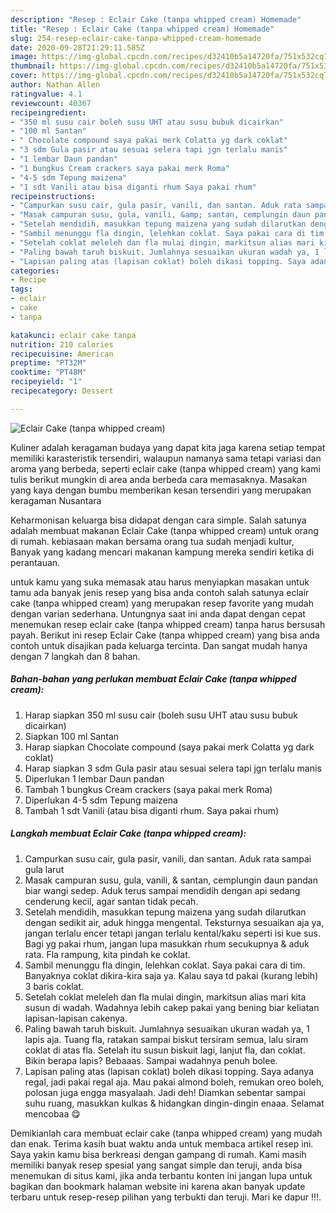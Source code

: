 ```yaml
---
description: "Resep : Eclair Cake (tanpa whipped cream) Homemade"
title: "Resep : Eclair Cake (tanpa whipped cream) Homemade"
slug: 254-resep-eclair-cake-tanpa-whipped-cream-homemade
date: 2020-09-28T21:29:11.585Z
image: https://img-global.cpcdn.com/recipes/d32410b5a14720fa/751x532cq70/eclair-cake-tanpa-whipped-cream-foto-resep-utama.jpg
thumbnail: https://img-global.cpcdn.com/recipes/d32410b5a14720fa/751x532cq70/eclair-cake-tanpa-whipped-cream-foto-resep-utama.jpg
cover: https://img-global.cpcdn.com/recipes/d32410b5a14720fa/751x532cq70/eclair-cake-tanpa-whipped-cream-foto-resep-utama.jpg
author: Nathan Allen
ratingvalue: 4.1
reviewcount: 40367
recipeingredient:
- "350 ml susu cair boleh susu UHT atau susu bubuk dicairkan"
- "100 ml Santan"
- " Chocolate compound saya pakai merk Colatta yg dark coklat"
- "3 sdm Gula pasir atau sesuai selera tapi jgn terlalu manis"
- "1 lembar Daun pandan"
- "1 bungkus Cream crackers saya pakai merk Roma"
- "4-5 sdm Tepung maizena"
- "1 sdt Vanili atau bisa diganti rhum Saya pakai rhum"
recipeinstructions:
- "Campurkan susu cair, gula pasir, vanili, dan santan. Aduk rata sampai gula larut"
- "Masak campuran susu, gula, vanili, &amp; santan, cemplungin daun pandan biar wangi sedep. Aduk terus sampai mendidih dengan api sedang cenderung kecil, agar santan tidak pecah."
- "Setelah mendidih, masukkan tepung maizena yang sudah dilarutkan dengan sedikit air, aduk hingga mengental. Teksturnya sesuaikan aja ya, jangan terlalu encer tetapi jangan terlalu kental/kaku seperti isi kue sus. Bagi yg pakai rhum, jangan lupa masukkan rhum secukupnya &amp; aduk rata. Fla rampung, kita pindah ke coklat."
- "Sambil menunggu fla dingin, lelehkan coklat. Saya pakai cara di tim. Banyaknya coklat dikira-kira saja ya. Kalau saya td pakai (kurang lebih) 3 baris coklat."
- "Setelah coklat meleleh dan fla mulai dingin, markitsun alias mari kita susun di wadah. Wadahnya lebih cakep pakai yang bening biar keliatan lapisan-lapisan cakenya."
- "Paling bawah taruh biskuit. Jumlahnya sesuaikan ukuran wadah ya, 1 lapis aja. Tuang fla, ratakan sampai biskut tersiram semua, lalu siram coklat di atas fla. Setelah itu susun biskuit lagi, lanjut fla, dan coklat. Bikin berapa lapis? Bebaaas. Sampai wadahnya penuh bolee."
- "Lapisan paling atas (lapisan coklat) boleh dikasi topping. Saya adanya regal, jadi pakai regal aja. Mau pakai almond boleh, remukan oreo boleh, polosan juga engga masyalaah. Jadi deh! Diamkan sebentar sampai suhu ruang, masukkan kulkas &amp; hidangkan dingin-dingin enaaa. Selamat mencobaa 😋"
categories:
- Recipe
tags:
- eclair
- cake
- tanpa

katakunci: eclair cake tanpa 
nutrition: 210 calories
recipecuisine: American
preptime: "PT32M"
cooktime: "PT48M"
recipeyield: "1"
recipecategory: Dessert

---
```



![Eclair Cake (tanpa whipped cream)](https://img-global.cpcdn.com/recipes/d32410b5a14720fa/751x532cq70/eclair-cake-tanpa-whipped-cream-foto-resep-utama.jpg)

Kuliner adalah keragaman budaya yang dapat kita jaga karena setiap tempat memiliki karasteristik tersendiri, walaupun namanya sama tetapi variasi dan aroma yang berbeda, seperti eclair cake (tanpa whipped cream) yang kami tulis berikut mungkin di area anda berbeda cara memasaknya. Masakan yang kaya dengan bumbu memberikan kesan tersendiri yang merupakan keragaman Nusantara



Keharmonisan keluarga bisa didapat dengan cara simple. Salah satunya adalah membuat makanan Eclair Cake (tanpa whipped cream) untuk orang di rumah. kebiasaan makan bersama orang tua sudah menjadi kultur, Banyak yang kadang mencari makanan kampung mereka sendiri ketika di perantauan.

untuk kamu yang suka memasak atau harus menyiapkan masakan untuk tamu ada banyak jenis resep yang bisa anda contoh salah satunya eclair cake (tanpa whipped cream) yang merupakan resep favorite yang mudah dengan varian sederhana. Untungnya saat ini anda dapat dengan cepat menemukan resep eclair cake (tanpa whipped cream) tanpa harus bersusah payah.
Berikut ini resep Eclair Cake (tanpa whipped cream) yang bisa anda contoh untuk disajikan pada keluarga tercinta. Dan sangat mudah hanya dengan 7 langkah dan 8 bahan.


<!--inarticleads1-->

##### Bahan-bahan yang perlukan membuat Eclair Cake (tanpa whipped cream):

1. Harap siapkan 350 ml susu cair (boleh susu UHT atau susu bubuk dicairkan)
1. Siapkan 100 ml Santan
1. Harap siapkan  Chocolate compound (saya pakai merk Colatta yg dark coklat)
1. Harap siapkan 3 sdm Gula pasir atau sesuai selera tapi jgn terlalu manis
1. Diperlukan 1 lembar Daun pandan
1. Tambah 1 bungkus Cream crackers (saya pakai merk Roma)
1. Diperlukan 4-5 sdm Tepung maizena
1. Tambah 1 sdt Vanili (atau bisa diganti rhum. Saya pakai rhum)




<!--inarticleads2-->

##### Langkah membuat  Eclair Cake (tanpa whipped cream):

1. Campurkan susu cair, gula pasir, vanili, dan santan. Aduk rata sampai gula larut
1. Masak campuran susu, gula, vanili, &amp; santan, cemplungin daun pandan biar wangi sedep. Aduk terus sampai mendidih dengan api sedang cenderung kecil, agar santan tidak pecah.
1. Setelah mendidih, masukkan tepung maizena yang sudah dilarutkan dengan sedikit air, aduk hingga mengental. Teksturnya sesuaikan aja ya, jangan terlalu encer tetapi jangan terlalu kental/kaku seperti isi kue sus. Bagi yg pakai rhum, jangan lupa masukkan rhum secukupnya &amp; aduk rata. Fla rampung, kita pindah ke coklat.
1. Sambil menunggu fla dingin, lelehkan coklat. Saya pakai cara di tim. Banyaknya coklat dikira-kira saja ya. Kalau saya td pakai (kurang lebih) 3 baris coklat.
1. Setelah coklat meleleh dan fla mulai dingin, markitsun alias mari kita susun di wadah. Wadahnya lebih cakep pakai yang bening biar keliatan lapisan-lapisan cakenya.
1. Paling bawah taruh biskuit. Jumlahnya sesuaikan ukuran wadah ya, 1 lapis aja. Tuang fla, ratakan sampai biskut tersiram semua, lalu siram coklat di atas fla. Setelah itu susun biskuit lagi, lanjut fla, dan coklat. Bikin berapa lapis? Bebaaas. Sampai wadahnya penuh bolee.
1. Lapisan paling atas (lapisan coklat) boleh dikasi topping. Saya adanya regal, jadi pakai regal aja. Mau pakai almond boleh, remukan oreo boleh, polosan juga engga masyalaah. Jadi deh! Diamkan sebentar sampai suhu ruang, masukkan kulkas &amp; hidangkan dingin-dingin enaaa. Selamat mencobaa 😋




Demikianlah cara membuat eclair cake (tanpa whipped cream) yang mudah dan enak. Terima kasih buat waktu anda untuk membaca artikel resep ini. Saya yakin kamu bisa berkreasi dengan gampang di rumah. Kami masih memiliki banyak resep spesial yang sangat simple dan teruji, anda bisa menemukan di situs kami, jika anda terbantu konten ini jangan lupa untuk bagikan dan bookmark halaman website ini karena akan banyak update terbaru untuk resep-resep pilihan yang terbukti dan teruji. Mari ke dapur !!!. 
